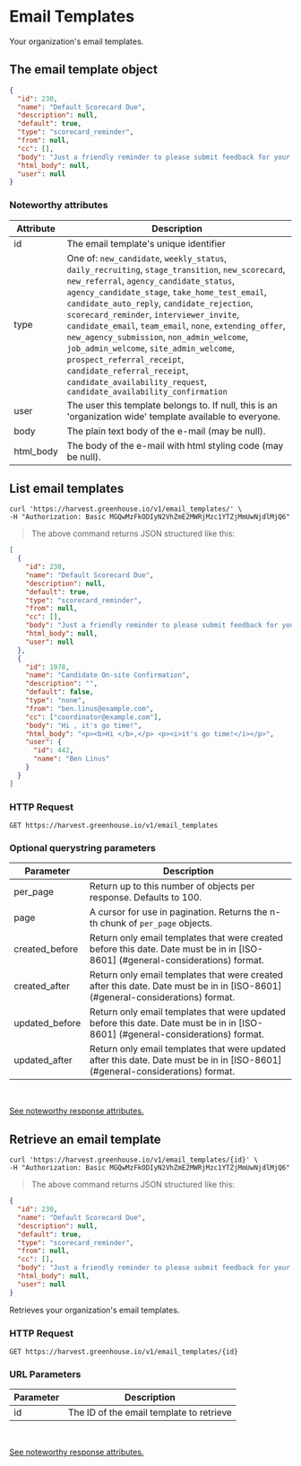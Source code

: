 # Email Templates

Your organization's email templates.

## The email template object

```json
{
  "id": 230,
  "name": "Default Scorecard Due",
  "description": null,
  "default": true,
  "type": "scorecard_reminder",
  "from": null,
  "cc": [],
  "body": "Just a friendly reminder to please submit feedback for your interview with  earlier today.",
  "html_body": null,
  "user": null
}
```

### Noteworthy attributes

| Attribute | Description |
|-----------|-------------|
| id | The email template's unique identifier |
| type | One of: `new_candidate`, `weekly_status`, `daily_recruiting`, `stage_transition`, `new_scorecard`, `new_referral`, `agency_candidate_status`, `agency_candidate_stage`, `take_home_test_email`, `candidate_auto_reply`, `candidate_rejection`, `scorecard_reminder`, `interviewer_invite`, `candidate_email`, `team_email`, `none`, `extending_offer`, `new_agency_submission`, `non_admin_welcome`, `job_admin_welcome`, `site_admin_welcome`, `prospect_referral_receipt`, `candidate_referral_receipt`, `candidate_availability_request`, `candidate_availability_confirmation`
| user |  The user this template belongs to. If null, this is an 'organization wide' template available to everyone.
| body | The plain text body of the e-mail (may be null).
| html_body | The body of the e-mail with html styling code (may be null).

## List email templates

```shell
curl 'https://harvest.greenhouse.io/v1/email_templates/' \
-H "Authorization: Basic MGQwMzFkODIyN2VhZmE2MWRjMzc1YTZjMmUwNjdlMjQ6"
```

> The above command returns JSON structured like this:

```json
[
  {
    "id": 230,
    "name": "Default Scorecard Due",
    "description": null,
    "default": true,
    "type": "scorecard_reminder",
    "from": null,
    "cc": [],
    "body": "Just a friendly reminder to please submit feedback for your interview with  earlier today.",
    "html_body": null,
    "user": null
  },
  {
    "id": 1978,
    "name": "Candidate On-site Confirmation",
    "description": "",
    "default": false,
    "type": "none",
    "from": "ben.linus@example.com",
    "cc": ["coordinator@example.com"],
    "body": "Hi , it's go time!",
    "html_body": "<p><b>Hi </b>,</p> <p><i>it's go time!</i></p>",
    "user": {
      "id": 442,
      "name": "Ben Linus"
    }
  }
]
```

### HTTP Request

`GET https://harvest.greenhouse.io/v1/email_templates`

### Optional querystring parameters

| Parameter | Description |
|-----------|-------------|
| per_page | Return up to this number of objects per response. Defaults to 100.
| page | A cursor for use in pagination.  Returns the n-th chunk of `per_page` objects.
| created_before | Return only email templates that were created before this date. Date must be in in [ISO-8601] (#general-considerations) format.
| created_after | Return only email templates that were created after this date. Date must be in in [ISO-8601] (#general-considerations) format.
| updated_before | Return only email templates that were updated before this date. Date must be in in [ISO-8601] (#general-considerations) format.
| updated_after | Return only email templates that were updated after this date. Date must be in in [ISO-8601] (#general-considerations) format.

<br>

[See noteworthy response attributes.](#the-email-template-object)

## Retrieve an email template

```shell
curl 'https://harvest.greenhouse.io/v1/email_templates/{id}' \
-H "Authorization: Basic MGQwMzFkODIyN2VhZmE2MWRjMzc1YTZjMmUwNjdlMjQ6"
```

> The above command returns JSON structured like this:

```json
{
  "id": 230,
  "name": "Default Scorecard Due",
  "description": null,
  "default": true,
  "type": "scorecard_reminder",
  "from": null,
  "cc": [],
  "body": "Just a friendly reminder to please submit feedback for your interview with  earlier today.",
  "html_body": null,
  "user": null
}
```

Retrieves your organization's email templates.

### HTTP Request

`GET https://harvest.greenhouse.io/v1/email_templates/{id}`

### URL Parameters

Parameter | Description
--------- | -----------
id | The ID of the email template to retrieve

<br>

[See noteworthy response attributes.](#the-email-template-object)